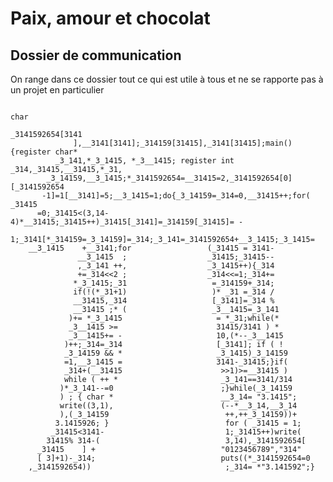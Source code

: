 # Paix, amour et chocolat
## Dossier de communication


On range dans ce dossier tout ce qui est utile à tous et ne se rapporte pas à un projet en particulier


                                                                             char  
                                                                    _3141592654[3141  
                  ],__3141[3141];_314159[31415],_3141[31415];main(){register char*  
              _3_141,*_3_1415, *_3__1415; register int _314,_31415,__31415,*_31,  
            _3_14159,__3_1415;*_3141592654=__31415=2,_3141592654[0][_3141592654  
           -1]=1[__3141]=5;__3_1415=1;do{_3_14159=_314=0,__31415++;for( _31415  
          =0;_31415<(3,14-4)*__31415;_31415++)_31415[_3141]=_314159[_31415]= -  
        1;_3141[*_314159=_3_14159]=_314;_3_141=_3141592654+__3_1415;_3_1415=  
        __3_1415    +__3141;for                 (_31415 = 3141-  
                   __3_1415  ;                  _31415;_31415--  
                   ,_3_141 ++,                  _3_1415++){_314  
                   +=_314<<2 ;                  _314<<=1;_314+=  
                  *_3_1415;_31                   =_314159+_314;  
                  if(!(*_31+1)                   )* _31 =_314 /  
                  __31415,_314                   [_3141]=_314 %   
                  __31415 ;* (                   _3__1415=_3_141  
                 )+= *_3_1415                     = *_31;while(*  
                 _3__1415 >=                      31415/3141 ) *  
                 _3__1415+= -                     10,(*--_3__1415  
                )++;_314=_314                     [_3141]; if ( !  
                _3_14159 && *                     _3_1415)_3_14159  
                =1,__3_1415 =                     3141-_31415;}if(  
                _314+(__31415                      >>1)>=__31415 )  
                while ( ++ *                       _3_141==3141/314  
               )*_3_141--=0                        ;}while(_3_14159  
               ) ; { char *                        __3_14= "3.1415";  
               write((3,1),                        (--*__3_14,__3_14  
               ),(_3_14159                          ++,++_3_14159))+  
              3.1415926; }                          for ( _31415 = 1;  
             _31415<3141-                           1;_31415++)write(  
            31415% 314-(                            3,14),_3141592654[  
          _31415    ] +                            "0123456789","314"  
          [ 3]+1)-_314;                            puts((*_3141592654=0  
        ,_3141592654))                              ;_314= *"3.141592";}
